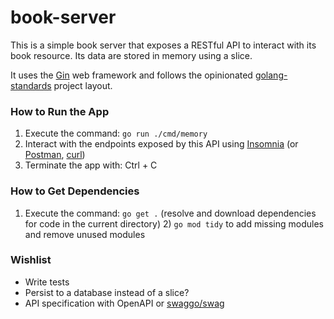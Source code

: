 # book-server
This is a simple book server that exposes a RESTful API to interact with its book resource. Its data are stored in memory using a slice. 

It uses the [Gin](https://gin-gonic.com/en/docs/) web framework and follows the opinionated [golang-standards](https://github.com/golang-standards/project-layout) project layout.

### How to Run the App
1) Execute the command: `go run ./cmd/memory`
2) Interact with the endpoints exposed by this API using [Insomnia](https://insomnia.rest/features/api-testing) (or [Postman](https://www.postman.com/product/what-is-postman/), [curl](https://curl.se/))
3) Terminate the app with: Ctrl + C 

### How to Get Dependencies
1) Execute the command: `go get .` (resolve and download dependencies for code in the current directory)
   2) `go mod tidy` to add missing modules and remove unused modules

### Wishlist
* Write tests
* Persist to a database instead of a slice?
* API specification with OpenAPI or [swaggo/swag](https://github.com/swaggo/swag)
